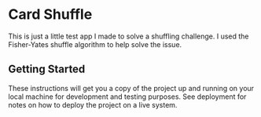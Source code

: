 # Card Shuffle

This is just a little test app I made to solve a shuffling challenge. I used the Fisher-Yates shuffle algorithm to help solve the issue.

## Getting Started

These instructions will get you a copy of the project up and running on your local machine for development and testing purposes. See deployment for notes on how to deploy the project on a live system.

